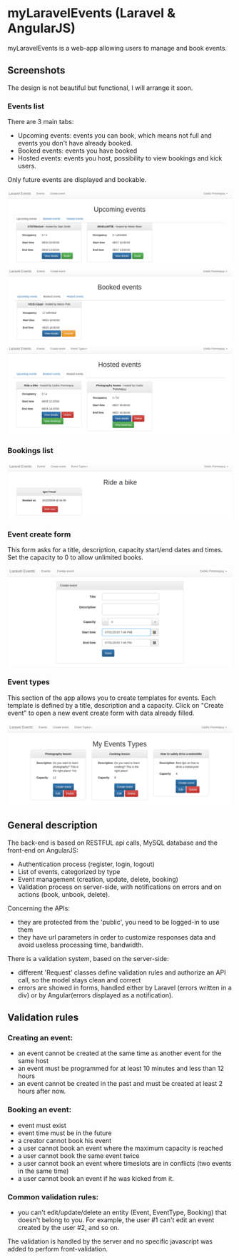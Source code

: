 # myLaravelEvents (Laravel & AngularJS)

myLaravelEvents is a web-app allowing users to manage and book events.

## Screenshots
The design is not beautiful but functional, I will arrange it soon.


### Events list

There are 3 main tabs:
  - Upcoming events: events you can book, which means not full and events you don't have already booked. 
  - Booked events: events you have booked
  - Hosted events: events you host, possibility to view bookings and kick users.

Only future events are displayed and bookable.

![alt tag](https://raw.githubusercontent.com/drydry/myLaravelEvents/master/storage/app/screenshots/events-list-upcoming.png)
![alt tag](https://raw.githubusercontent.com/drydry/myLaravelEvents/master/storage/app/screenshots/events-list-booked.png)
![alt tag](https://raw.githubusercontent.com/drydry/myLaravelEvents/master/storage/app/screenshots/events-list-hosted.png)

### Bookings list

![alt tag](https://raw.githubusercontent.com/drydry/myLaravelEvents/master/storage/app/screenshots/bookings-list.png)

### Event create form

This form asks for a title, description, capacity start/end dates and times.
Set the capacity to 0 to allow unlimited books.  

![alt tag](https://raw.githubusercontent.com/drydry/myLaravelEvents/master/storage/app/screenshots/event-create.png)

### Event types

This section of the app allows you to create templates for events.
Each template is defined by a title, description and a capacity.
Click on "Create event" to open a new event create form with data already filled.

![alt tag](https://raw.githubusercontent.com/drydry/myLaravelEvents/master/storage/app/screenshots/event-types-list.png)


## General description
The back-end is based on RESTFUL api calls, MySQL database and the front-end on AngularJS:
  - Authentication process (register, login, logout)
  - List of events, categorized by type
  - Event management (creation, update, delete, booking)
  - Validation process on server-side, with notifications on errors and on actions (book, unbook, delete).

Concerning the APIs:
  - they are protected from the 'public', you need to be logged-in to use them
  - they have url parameters in order to customize responses data and avoid useless processing time, bandwidth.

There is a validation system, based on the server-side:
  - different 'Request' classes define validation rules and authorize an API call, so the model stays clean and correct
  - errors are showed in forms, handled either by Laravel (errors written in a div) or by Angular(errors displayed as a notification). 

## Validation rules

### Creating an event:
  - an event cannot be created at the same time as another event for the same host
  - an event must be programmed for at least 10 minutes and less than 12 hours
  - an event cannot be created in the past and must be created at least 2 hours after now.

### Booking an event:
  - event must exist
  - event time must be in the future
  - a creator cannot book his event
  - a user cannot book an event where the maximum capacity is reached
  - a user cannot book the same event twice
  - a user cannot book an event where timeslots are in conflicts (two events in the same time)
  - a user cannot book an event if he was kicked from it.

### Common validation rules:
  - you can't edit/update/delete an entity (Event, EventType, Booking) that doesn't belong to you. For example, the user #1 can't edit an event created by the user #2, and so on.

The validation is handled by the server and no specific javascript was added to perform front-validation.